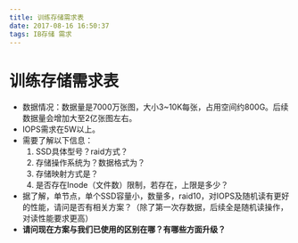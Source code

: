 ```yaml
---
title: 训练存储需求表
date: 2017-08-16 16:50:37
tags: IB存储 需求
---
```


# 训练存储需求表
- 数据情况：数据量是7000万张图，大小3~10K每张，占用空间约800G。后续数据量会增加大至2亿张图左右。
- IOPS需求在5W以上。
- 需要了解以下信息：
  1. SSD具体型号？raid方式？
  2. 存储操作系统为？数据格式为？
  3. 存储映射方式是？
  4. 是否存在Inode（文件数）限制，若存在，上限是多少？
- 据了解，单节点，单个SSD容量小，数量多，raid10，对IOPS及随机读有更好的性能，请问是否有相关方案？（除了第一次存数据，后续全是随机读操作，对读性能要求更高）
- **请问现在方案与我们已使用的区别在哪？有哪些方面升级？**

